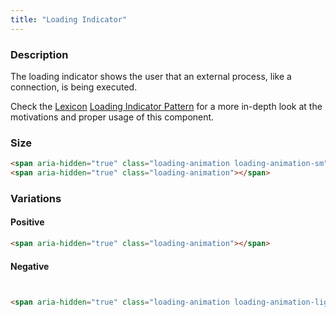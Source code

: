 ```yaml
---
title: "Loading Indicator"
---
```


### Description

The loading indicator shows the user that	an external process, like a connection, is being executed.

<div class="alert alert-info">Check the <a href="https://lexicondesign.io">Lexicon</a> <a href="https://lexicondesign.io/docs/patterns/loading_indicator.html">Loading Indicator Pattern</a> for a more in-depth look at the motivations and proper usage of this component.</div>

### Size

<div class="row">
	<div class="col-md-3">
		<span aria-hidden="true" class="loading-animation loading-animation-sm"></span>
	</div>
	<div class="col-md-3">
		<span aria-hidden="true" class="loading-animation"></span>
	</div>
</div>

```html
<span aria-hidden="true" class="loading-animation loading-animation-sm"></span>
<span aria-hidden="true" class="loading-animation"></span>
```

### Variations

#### Positive

<span aria-hidden="true" class="loading-animation"></span>

```html
<span aria-hidden="true" class="loading-animation"></span>
```

#### Negative

<span class="bg-dark" style="display:inline-block;padding:5px;">
	<span aria-hidden="true" class="loading-animation loading-animation-light"></span>
</span>

```html
<span aria-hidden="true" class="loading-animation loading-animation-light"></span>
```

